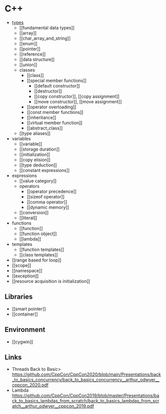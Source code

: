 # C++

- [types](types.md)
    - [[fundamental data types]]
    - [[array]]
    - [[char_array_and_string]]
    - [[enum]]
    - [[pointer]]
    - [[reference]]
    - [[data structure]]
    - [[union]]
    - classes
        - [[class]]
        - [[special member functions]]
            - [[default constructor]]
            - [[destructor]]
            - [[copy constructor]], [[copy assignment]] 
            - [[move constructor]], [[move assignment]]
        - [[operator overloading]]
        - [[const member functions]]
        - [[inheritance]]
        - [[virtual member function]]
        - [[abstract_class]]
    - [[type aliases]]
- variables
    - [[variable]]
    - [[storage duration]]
    - [[initialization]]
    - [[copy elision]]
    - [[type deduction]]
    - [[constant expressions]]
- expressions
    - [[value category]]
    - operators
        - [[operator precedence]]
        - [[sizeof operator]]
        - [[comma operator]]
        - [[dynamic memory]]
    - [[conversion]]
    - [[literal]]
- functions
    - [[function]]
    - [[function object]]
    - [[lambda]]
- templates
    - [[function templates]]
    - [[class templates]]
- [[range based for loop]]
- [[scope]]
- [[namespace]]
- [[exception]]
- [[resource acquisition is initialization]]

## Libraries
- [[smart pointer]]
- [[container]]

## Environment
- [[cygwin]]

## Links
- Threads Back to Basic> https://github.com/CppCon/CppCon2020/blob/main/Presentations/back_to_basics_concurrency/back_to_basics_concurrency__arthur_odwyer__cppcon_2020.pdf
- Lambda https://github.com/CppCon/CppCon2019/blob/master/Presentations/back_to_basics_lambdas_from_scratch/back_to_basics_lambdas_from_scratch__arthur_odwyer__cppcon_2019.pdf
